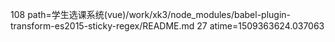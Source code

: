 108 path=学生选课系统(vue)/work/xk3/node_modules/babel-plugin-transform-es2015-sticky-regex/README.md
27 atime=1509363624.037063
